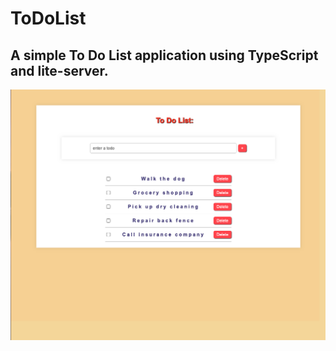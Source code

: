 # ToDoList

##  A simple To Do List application using TypeScript and lite-server.

![todolist.png](todolist.png)
